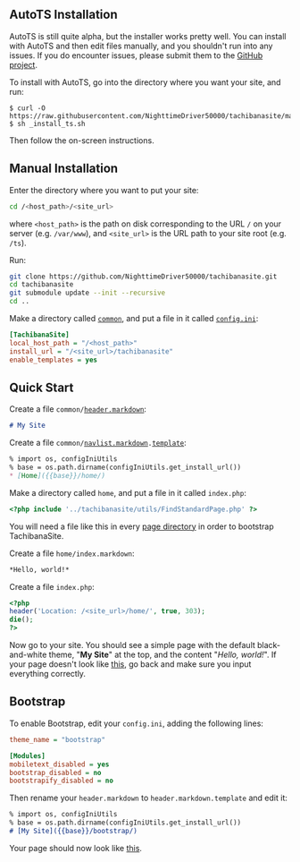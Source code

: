 AutoTS Installation
-------------------

AutoTS is still quite alpha, but the installer works pretty well. You can
install with AutoTS and then edit files manually, and you shouldn't run into
any issues. If you do encounter issues, please submit them to the
[GitHub project](https://github.com/NighttimeDriver50000/tachibanasite/issues).

To install with AutoTS, go into the directory where you want your site, and
run:

```shell
$ curl -O https://raw.githubusercontent.com/NighttimeDriver50000/tachibanasite/master/_install_ts.sh
$ sh _install_ts.sh
```

Then follow the on-screen instructions.

Manual Installation
-------------------

Enter the directory where you want to put your site:

```sh
cd /<host_path>/<site_url>
```

where `<host_path>` is the path on disk corresponding to the URL `/` on your
server (e.g. `/var/www`), and `<site_url>` is the URL path to your site root
(e.g. `/ts`).

Run:

```sh
git clone https://github.com/NighttimeDriver50000/tachibanasite.git
cd tachibanasite
git submodule update --init --recursive
cd ..
```

Make a directory called <code>[common](../overrides/)</code>, and put a file in
it called <code>[config.ini](../overrides/#config)</code>:

```ini
[TachibanaSite]
local_host_path = "/<host_path>"
install_url = "/<site_url>/tachibanasite"
enable_templates = yes
```

Quick Start
-----------

Create a file <code>common/[header.markdown](../overrides/#header)</code>:

```markdown
# My Site
```

Create a file
<code>common/[navlist.markdown](../overrides/#navlist).[template](../formats/#template)</code>:

```markdown
% import os, configIniUtils
% base = os.path.dirname(configIniUtils.get_install_url())
* [Home]({{base}}/home/)
```

Make a directory called `home`, and put a file in it called `index.php`:

```php
<?php include '../tachibanasite/utils/FindStandardPage.php' ?>
```

You will need a file like this in every [page directory](../structure/) in
order to bootstrap TachibanaSite.

Create a file `home/index.markdown`:

```markdown
*Hello, world!*
```

Create a file `index.php`:

```php
<?php
header('Location: /<site_url>/home/', true, 303);
die();
?>
```

Now go to your site.  You should see a simple page with the default
black-and-white theme, "**My Site**" at the top, and the content "*Hello,
world!*".  If your page doesn't look like [this](/test/), go back and make sure
you input everything correctly.

Bootstrap
---------

To enable Bootstrap, edit your `config.ini`, adding the following lines:

```ini
theme_name = "bootstrap"

[Modules]
mobiletext_disabled = yes
bootstrap_disabled = no
bootstrapify_disabled = no
```

Then rename your `header.markdown` to `header.markdown.template` and edit it:

```markdown
% import os, configIniUtils
% base = os.path.dirname(configIniUtils.get_install_url())
# [My Site]({{base}}/bootstrap/)
```

Your page should now look like [this](/test/bootstrap/).

